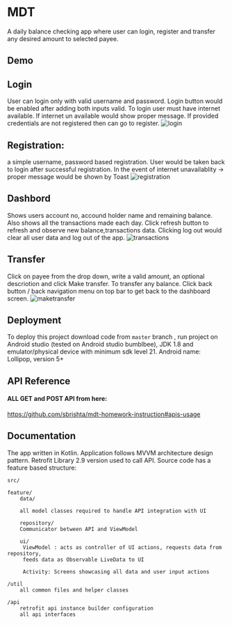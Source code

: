 
# MDT

A daily balance checking app where user can login, register and transfer any desired amount 
to selected payee.



## Demo
## Login
User can login only with valid username and password. Login button would be enabled after 
adding both inputs valid. To login user must have internet available. If internet un available
would show proper message. If provided credentials are not registered then can go to register.
![login](https://user-images.githubusercontent.com/1902728/158003096-3de48cf2-8217-4e0e-ac49-53779626251d.png)

## Registration: 
a simple username, password based registration. User would be taken back to login 
after successful registration. In the event of internet unavailablity -> proper message would
be shown by Toast
![registration](https://user-images.githubusercontent.com/1902728/158003105-4e18980d-decf-45dc-8824-99ee4a74a033.png)
## Dashbord
Shows users account no, accound holder name and remaining balance. 
Also shows all the transactions made each day. Click refresh button to refresh and observe
new balance,transactions data. Clicking log out would clear all user data and log out of the app.
![transactions](https://user-images.githubusercontent.com/1902728/158003106-1edfba14-9768-4e0b-a4a4-999519533ed0.png)
## Transfer
Click on payee from the drop down, write a valid amount, an optional descriotion and click Make transfer.
To transfer any balance. Click back button / back navigation menu on top bar to get back to the dashboard screen.
![maketransfer](https://user-images.githubusercontent.com/1902728/158003102-544e3baa-4a6f-49f8-8ea7-d0ca251894a1.png)


## Deployment

To deploy this project download code from `master` branch ,
run project on Android studio (tested on Android studio bumblbee), JDK 1.8 and emulator/physical device with minimum sdk level 21. Android name: Lollipop, version 5+




## API Reference

#### ALL GET and POST API from here:

https://github.com/sbrishta/mdt-homework-instruction#apis-usage




## Documentation
The app written in Kotlin.
Application follows MVVM architecture design pattern. 
Retrofit Library 2.9 version used to call API. 
Source code has a feature based structure: 

    
    src/

    feature/
        data/ 

        all model classes required to handle API integration with UI

        repository/
        Communicator between API and ViewModel

        ui/ 
         ViewModel : acts as controller of UI actions, requests data from repository,
         feeds data as Observable LiveData to UI

         Activity: Screens showcasing all data and user input actions

    /util
        all common files and helper classes

    /api
        retrofit api instance builder configuration
        all api interfaces    



